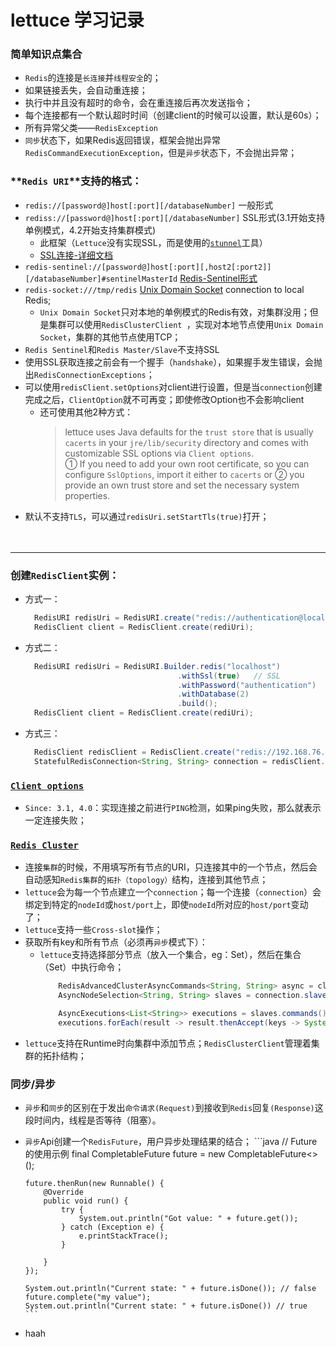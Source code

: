 # lettuce 学习记录
### 简单知识点集合
* `Redis`的连接是`长连接`并`线程安全`的；
* 如果链接丢失，会自动重连接；
* 执行中并且没有超时的命令，会在重连接后再次发送指令；
* 每个连接都有一个默认超时时间（创建client的时候可以设置，默认是60s）；
* 所有异常父类——`RedisException`
* `同步`状态下，如果Redis返回错误，框架会抛出异常`RedisCommandExecutionException`，但是`异步`状态下，不会抛出异常；
### **`Redis URI`**支持的格式：

  * `redis://[password@]host[:port][/databaseNumber]`   一般形式
  * `rediss://[password@]host[:port][/databaseNumber]`  SSL形式(3.1开始支持单例模式，4.2开始支持集群模式)
    * 此框架（`Lettuce`没有实现SSL，而是使用的[`stunnel`][stunnel]工具）
    * [SSL连接-详细文档][SSL]
  * `redis-sentinel://[password@]host[:port][,host2[:port2]][/databaseNumber]#sentinelMasterId` [Redis-Sentinel形式](https://blog.csdn.net/men_wen/article/details/72724406)
  * `redis-socket:///tmp/redis`  [Unix Domain Socket][UDS] connection to local Redis;
    *   `Unix Domain Socket`只对本地的单例模式的Redis有效，对集群没用；但是集群可以使用`RedisClusterClient `，实现对本地节点使用`Unix Domain Socket`，集群的其他节点使用TCP；
* `Redis Sentinel`和`Redis Master/Slave`不支持SSL
* 使用SSL获取连接之前会有一个握手（`handshake`），如果握手发生错误，会抛出`RedisConnectionExceptions`；
* 可以使用`redisClient.setOptions`对client进行设置，但是当`connection`创建完成之后，`ClientOption`就不可再变；即使修改Option也不会影响client
  * 还可使用其他2种方式：
      > lettuce uses Java defaults for the `trust store` that is usually `cacerts` in your `jre/lib/security` directory and comes with customizable SSL options via `Client options`.  
        ① If you need to add your own root certificate, so you can configure `SslOptions`, import it either to `cacerts` or ② you provide an own trust store and set the necessary system properties.
* 默认不支持`TLS`，可以通过`redisUri.setStartTls(true)`打开；<br> <br> <br>

***

### **创建`RedisClient`实例**：
  * 方式一：
      ````java
        RedisURI redisUri = RedisURI.create("redis://authentication@localhost/2");
        RedisClient client = RedisClient.create(rediUri);
      ````
  * 方式二：
      ````java
        RedisURI redisUri = RedisURI.Builder.redis("localhost")
                                        .withSsl(true)   // SSL
                                        .withPassword("authentication")
                                        .withDatabase(2)
                                        .build();
        RedisClient client = RedisClient.create(rediUri);
      ````
  * 方式三：
      ````java
        RedisClient redisClient = RedisClient.create("redis://192.168.76.130:6379/0");
        StatefulRedisConnection<String, String> connection = redisClient.connect();
      ````

### **[`Client options`][ClientOptions]**
  * `Since: 3.1, 4.0`：实现连接之前进行`PING`检测，如果ping失败，那么就表示一定连接失败；  
### **[`Redis Cluster`][RedisCluster]**
  * 连接`集群`的时候，不用填写所有节点的URI，只连接其中的一个节点，然后会自动感知`Redis集群`的`拓扑（topology）`结构，连接到其他节点；
  * `lettuce`会为每一个节点建立一个`connection`；每一个连接（`connection`）会绑定到特定的`nodeId`或`host/port`上，即使`nodeId`所对应的`host/port`变动了；
  * `lettuce`支持一些`Cross-slot`操作；
  * 获取所有key和所有节点（必须再`异步`模式下）：
    * `lettuce`支持选择部分节点（放入一个集合，eg：Set），然后在集合（Set）中执行命令；
        ```java
            RedisAdvancedClusterAsyncCommands<String, String> async = clusterClient.connect().async();
            AsyncNodeSelection<String, String> slaves = connection.slaves();

            AsyncExecutions<List<String>> executions = slaves.commands().keys("*");
            executions.forEach(result -> result.thenAccept(keys -> System.out.println(keys)));
        ```
  * `lettuce`支持在Runtime时向集群中添加节点；`RedisClusterClient`管理着集群的拓扑结构；
### **同步/异步**
  * `异步`和`同步`的区别在于发出`命令请求(Request)`到接收到`Redis`回复`(Response)`这段时间内，线程是否等待（阻塞）。
  * `异步`Api创建一个`RedisFuture`，用户异步处理结果的结合；
        ```java
        // Future的使用示例
        final CompletableFuture<String> future = new CompletableFuture<>();

        future.thenRun(new Runnable() {
            @Override
            public void run() {
                try {
                    System.out.println("Got value: " + future.get());
                } catch (Exception e) {
                    e.printStackTrace();
                }
        
            }
        });
        
        System.out.println("Current state: " + future.isDone()); // false
        future.complete("my value");
        System.out.println("Current state: " + future.isDone()) // true
        ```
* haah 


[RedisCluster]:https://github.com/lettuce-io/lettuce-core/wiki/Redis-Cluster  "集群连接"
[ClientOptions]:https://github.com/lettuce-io/lettuce-core/wiki/Client-options  "各种client参数设置"
[UDS]:https://blog.csdn.net/z2066411585/article/details/78966434/ "Unix进程间通信"
[SSL]:https://github.com/lettuce-io/lettuce-core/wiki/SSL-Connections
[stunnel]:https://github.com/StarzoneCN/summary-documents/blob/master/%E7%BD%91%E7%BB%9C/stunnel-SSL%E5%B7%A5%E5%85%B7.md
